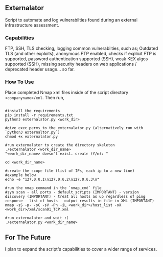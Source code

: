 ## Externalator

Script to automate and log vulnerabilties found during an external infrastructure assessment.

### Capabilities

FTP, SSH, TLS checking, logging common vulnerabilties, such as; Outdated TLS (and other exploits), anonymous FTP enabled, checks if explicit FTP is supported, password authentication supported (SSH), weak KEX algos supported (SSH), missing security headers on web applications / deprecated header usage... so far.

### How To Use
Place completed Nmap xml files inside of the script directory `<companyname>/xml`.
Then run,
```

#install the requirements
pip install -r requirements.txt
python3 externalator.py <work_dir>

#give exec perms to the externalator.py (alternatively run with `python3 externaltor.py`)
chmod +x externalator.py

#run externalator to create the directory skeleton
./externalator <work_dir_name>
"<work_dir_name> doesn't exist. create (Y/n): "

cd <work_dir_name>

#create the scope file (list of IPs, each ip to a new line)
#example below
echo -e "127.0.0.1\n127.0.0.2\n127.0.0.3\n"

#run the nmap command in the `nmap_cmd` file
#syn scan - all ports - default scripts (IMPORTANT) - version discovery (IMPORTANT) - treat all hosts as up regardless of ping response - list of hosts - output results in file in XML (IMPORTANT)
nmap -sS -p- -sC -sV -Pn -iL <work_dir>/host_list -oX <work_dir>/xml/scan01_TCP.xml

#run externalator and wait :)
./externalator.py <work_dir_name>

```

## For The Future
I plan to expand the script's capabilities to cover a wider range of services.
